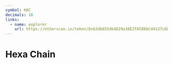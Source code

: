 ```yaml
---
symbol: HXC
decimals: 18
links:
  - name: explorer
    url: https://etherscan.io/token/0x62d6655db4D29a38E3fA588bCd4137c6D330C2a2
---
```


# Hexa Chain

